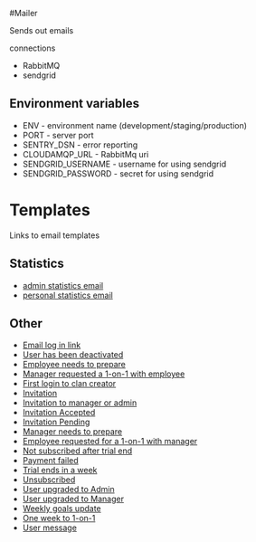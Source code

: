#Mailer

Sends out emails

connections
  * RabbitMQ
  * sendgrid

## Environment variables

  * ENV - environment name (development/staging/production)
  * PORT - server port
  * SENTRY_DSN - error reporting
  * CLOUDAMQP_URL - RabbitMq uri
  * SENDGRID_USERNAME - username for using sendgrid
  * SENDGRID_PASSWORD - secret for using sendgrid

# Templates

Links to email templates

## Statistics

 * [admin statistics email](http://clanbeat-mailer-staging.herokuapp.com/emails/adminStats)
 * [personal statistics email](http://clanbeat-mailer-staging.herokuapp.com/emails/personalStats)

## Other

 * [Email log in link](http://clanbeat-mailer-staging.herokuapp.com/emails/loginLink)
 * [User has been deactivated](http://clanbeat-mailer-staging.herokuapp.com/emails/deactivated)
 * [Employee needs to prepare](http://clanbeat-mailer-staging.herokuapp.com/emails/employeePrepare)
 * [Manager requested a 1-on-1 with employee](http://clanbeat-mailer-staging.herokuapp.com/emails/employeeRequest)
 * [First login to clan creator](http://clanbeat-mailer-staging.herokuapp.com/emails/firstLogin)
 * [Invitation](http://clanbeat-mailer-staging.herokuapp.com/emails/invitation)
 * [Invitation to manager or admin](http://clanbeat-mailer-staging.herokuapp.com/emails/invitationToManager)
 * [Invitation Accepted](http://clanbeat-mailer-staging.herokuapp.com/emails/invitationAccepted)
 * [Invitation Pending](http://clanbeat-mailer-staging.herokuapp.com/emails/invitationPending)
 * [Manager needs to prepare](http://clanbeat-mailer-staging.herokuapp.com/emails/leadPrepare)
 * [Employee requested for a 1-on-1 with manager](http://clanbeat-mailer-staging.herokuapp.com/emails/leadRequest)
 * [Not subscribed after trial end](http://clanbeat-mailer-staging.herokuapp.com/emails/notSubscribed)
 * [Payment failed](http://clanbeat-mailer-staging.herokuapp.com/emails/paymentFailed)
 * [Trial ends in a week](http://clanbeat-mailer-staging.herokuapp.com/emails/trialEnding)
 * [Unsubscribed](http://clanbeat-mailer-staging.herokuapp.com/emails/unsubscribed)
 * [User upgraded to Admin](http://clanbeat-mailer-staging.herokuapp.com/emails/upgradedToAdmin)
 * [User upgraded to Manager](http://clanbeat-mailer-staging.herokuapp.com/emails/upgradedToManager)
 * [Weekly goals update](http://clanbeat-mailer-staging.herokuapp.com/emails/weeklyGoals)
 * [One week to 1-on-1](http://clanbeat-mailer-staging.herokuapp.com/emails/oneWeekToReview)
 * [User message](http://clanbeat-mailer-staging.herokuapp.com/emails/userMessage)
